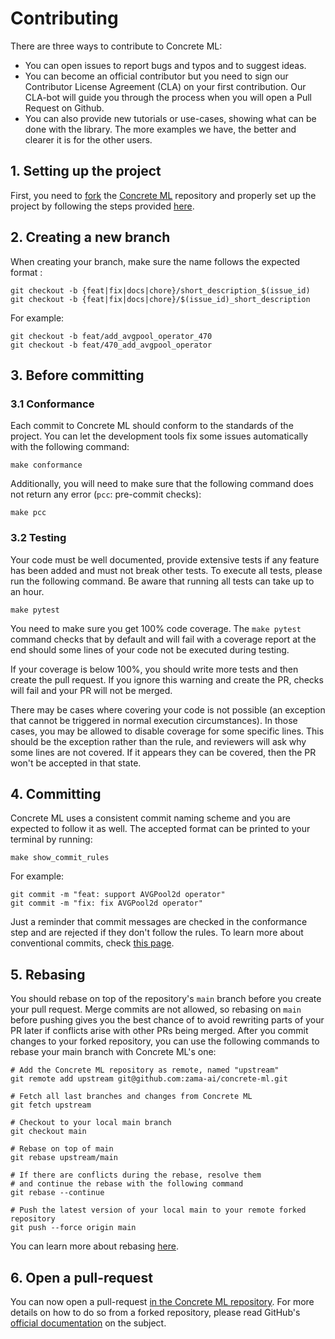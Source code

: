 # Contributing

There are three ways to contribute to Concrete ML:

* You can open issues to report bugs and typos and to suggest ideas.
* You can become an official contributor but you need to sign our Contributor License Agreement (CLA) on your first contribution. Our CLA-bot will guide you through the process when you will open a Pull Request on Github.
* You can also provide new tutorials or use-cases, showing what can be done with the library. The more examples we have, the better and clearer it is for the other users.

## 1. Setting up the project

First, you need to [fork](https://docs.github.com/en/pull-requests/collaborating-with-pull-requests/working-with-forks/fork-a-repo) the [Concrete ML](../../) repository and properly set up the project by following the steps provided [here](project_setup.md).

## 2. Creating a new branch

When creating your branch, make sure the name follows the expected format :

```shell
git checkout -b {feat|fix|docs|chore}/short_description_$(issue_id)
git checkout -b {feat|fix|docs|chore}/$(issue_id)_short_description
```

For example:

```shell
git checkout -b feat/add_avgpool_operator_470
git checkout -b feat/470_add_avgpool_operator
```

## 3. Before committing

### 3.1 Conformance

Each commit to Concrete ML should conform to the standards of the project. You can let the development tools fix some issues automatically with the following command:

```shell
make conformance
```

Additionally, you will need to make sure that the following command does not return any error (`pcc`: pre-commit checks):

```shell
make pcc
```

### 3.2 Testing

Your code must be well documented, provide extensive tests if any feature has been added and must not break other tests. To execute all tests, please run the following command. Be aware that running all tests can take up to an hour.

```shell
make pytest
```

You need to make sure you get 100% code coverage. The `make pytest` command checks that by default and will fail with a coverage report at the end should some lines of your code not be executed during testing.

If your coverage is below 100%, you should write more tests and then create the pull request. If you ignore this warning and create the PR, checks will fail and your PR will not be merged.

There may be cases where covering your code is not possible (an exception that cannot be triggered in normal execution circumstances). In those cases, you may be allowed to disable coverage for some specific lines. This should be the exception rather than the rule, and reviewers will ask why some lines are not covered. If it appears they can be covered, then the PR won't be accepted in that state.

## 4. Committing

Concrete ML uses a consistent commit naming scheme and you are expected to follow it as well. The accepted format can be printed to your terminal by running:

```shell
make show_commit_rules
```

For example:

```shell
git commit -m "feat: support AVGPool2d operator"
git commit -m "fix: fix AVGPool2d operator"
```

Just a reminder that commit messages are checked in the conformance step and are rejected if they don't follow the rules. To learn more about conventional commits, check [this page](https://www.conventionalcommits.org/en/v1.0.0/).

## 5. Rebasing

You should rebase on top of the repository's `main` branch before you create your pull request. Merge commits are not allowed, so rebasing on `main` before pushing gives you the best chance of to avoid rewriting parts of your PR later if conflicts arise with other PRs being merged. After you commit changes to your forked repository, you can use the following commands to rebase your main branch with Concrete ML's one:

```shell
# Add the Concrete ML repository as remote, named "upstream" 
git remote add upstream git@github.com:zama-ai/concrete-ml.git

# Fetch all last branches and changes from Concrete ML
git fetch upstream

# Checkout to your local main branch
git checkout main

# Rebase on top of main
git rebase upstream/main

# If there are conflicts during the rebase, resolve them
# and continue the rebase with the following command
git rebase --continue

# Push the latest version of your local main to your remote forked repository
git push --force origin main
```

You can learn more about rebasing [here](https://git-scm.com/docs/git-rebase).

## 6. Open a pull-request

You can now open a pull-request [in the Concrete ML repository](https://github.com/zama-ai/concrete-ml/pulls). For more details on how to do so from a forked repository, please read GitHub's [official documentation](https://docs.github.com/en/pull-requests/collaborating-with-pull-requests/proposing-changes-to-your-work-with-pull-requests/creating-a-pull-request-from-a-fork) on the subject.

